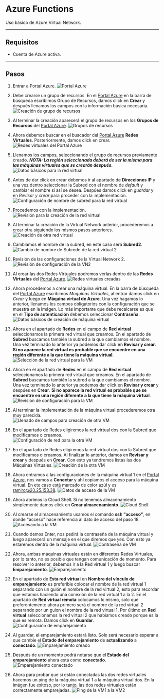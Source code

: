 # Azure Functions

Uso básico de Azure Virtual Network.

---

## Requisitos

- Cuenta de Azure activa.

---

## Pasos

1. Entrar a [Portal Azure](https://portal.azure.com).
   ![Portal Azure](imgs/1.png)

2. Debe crearse un grupo de recursos. En el [Portal Azure](https://portal.azure.com) en la barra de búsqueda escribimos Grupo de Recursos, damos click en **Crear** y después llenamos los campos con la información básica necesaria.
   ![Creación de grupo de recursos](imgs/2.png)

3. Al terminar la creación aparecerá el grupo de recursos en los **Grupos de Recursos** del [Portal Azure](https://portal.azure.com).
   ![Grupos de recursos](imgs/3.png)

4. Ahora debemos buscar en el buscador del [Portal Azure](https://portal.azure.com) **Redes Virtuales**. Posteriormente, damos click en crear.
   ![Redes virtuales del Portal Azure](imgs/4.png)

5. Llenamos los campos, seleccionando el grupo de recursos previamente creado.
   **_NOTA: La región seleccionada deberá de ser la misma para las máquinas virtuales que se crearán después_**.
   ![Datos básicos para la red virtual](imgs/5.png)

6. Antes de dar click en crear debemos ir al apartado de **Direcciones IP** y una vez dentro seleccionar la Subred con el nombre de _default_ y cambiar el nombre si así se desea. Despúes damos click en _guardar_ y en _Revisar y crear_ para proceder con la implementación.
   ![Configuración de nombre de subred para la red virtual](imgs/6.png)

7. Procedemos con la implementación.
   ![Revisión para la creación de la red virtual](imgs/7.png)

8. Al terminar la creación de la Virtual Network anterior, procederemos a crear otra siguiendo los mismos pasos anteriores.
   ![Creación de otra red virtual](imgs/8.png)

9. Cambiamos el nombre de la subred, en este caso será **Subred2**.
   ![Cambio de nombre de Subrede de la red virtual 2](imgs/9.png)

10. Revisión de las configuraciones de la Virtual Network 2.
    ![Revisión de configuración de la VN2](imgs/10.png)

11. Al crear las dos Redes Virtuales podremos verlas dentro de las **Redes Virtuales** del [Portal Azure](https://portal.azure.com).
    ![Redes virtuales creadas](imgs/11.png)

12. Ahora procedemos a crear una máquina virtual. En la barra de búsqueda del [Portal Azure](https://portal.azure.com) escribimos _Maquinas Virtuales_, al entrar damos click en _Crear_ y luego en **Máquina virtual de Azure**. Una vez hagamos lo anterior, llenamos los campos obligatorios con la configuración que se muestra en la imágen. Lo más importante que debe recalcarse es que en el **Tipo de autenticación** debemos seleccionar **Contraseña**.  
    ![Datos básicos de creación de máquina virtual](imgs/12.png)

13. Ahora en el apartado de **Redes** en el campo de **Red virtual** seleccionamos la primera red virtual que creamos. En el apartado de **Subred** buscamos también la subred a la que cambiamos el nombre. Una vez terminado lo anterior ya podemos dar click en **Revisar y crear**. **Si no aparece la red virtual es probable que se encuentre en una región diferente a la que tiene la máquina virtual**.  
    ![Selección de la red virtual para la VM](imgs/13.png)

14. Ahora en el apartado de **Redes** en el campo de **Red virtual** seleccionamos la primera red virtual que creamos. En el apartado de **Subred** buscamos también la subred a la que cambiamos el nombre. Una vez terminado lo anterior ya podemos dar click en **Revisar y crear** y despúes en **Crear**. **Si no aparece la red virtual es probable que se encuentre en una región diferente a la que tiene la máquina virtual**.  
    ![Revisión de configuración para la VM](imgs/14.png)

15. Al terminar la implementación de la máquina virtual procederemos otra muy parecida.  
    ![Llenado de campos para creación de otra VM](imgs/15.png)

16. En el apartado de Redes eligiremos la red virtual dos con la Subred que modificamos o creamos.  
    ![Configuración de red para la otra VM](imgs/16.png)

17. En el apartado de Redes eligiremos la red virtual dos con la Subred que modificamos o creamos. Al finalizar lo anterior, damos en **Revisar y crear** y después en **Crear**. Con esto ya tendremos listas las dos Máquinas Virtuales.
    ![Creación de la otra VM](imgs/17.png)

18. Ahora entramos a las configuraciones de la máquina virtual 1 en el [Portal Azure](https://portal.azure.com), nos vamos a **Conectar** y ahí copiamos el acceso para la máquina virtual. En ete caso está marcado de color azúl y es ramiro@20.25.153.38.
    ![Datos de acceso de la VM](imgs/18.png)

19. Ahora abrimos la Cloud Shell. Si no tenemos almacenamiento simplemente damos click en **Crear almacenamiento**.
    ![Cloud Shell](imgs/19.png)

20. Al crearse el almacenamiento usamos el comando **ssh "acceso"**, en donde "acceso" hace referencia al dato de acceso del paso 18.
    ![Accesando a la VM](imgs/20.png)

21. Cuando demos Enter, nos pedirá la contraseña de la máquina virtual y luego aparecerá un mensaje en el que diremos que _yes_. Con esto ya estaremos dentro de la máquina virtual.
    ![Contraseña de VM](imgs/21.png)

22. Ahora, ambas máquinas virtuales están en diferentes Redes Virtuales, por lo tanto, no es posible que tengan comunicación de momento. Para resolver lo anterior, debemos ir a la Red virtual 1 y luego buscar **Emparejamiento**.
    ![Emparejamiento](imgs/23.png)

23. En el apartado de **Esta red virtual** en **Nombre del vínculo de emparejamiento** es preferible colocar el nombre de la red virtual 1 separando con un guión el nombre de la red virtual 2, esto para recordar que estamos haciendo una conexión de la red virtual 1 a la 2.
    En el apartado de **Red virtual remota** colocamos lo mismo, solo que preferentemente ahora primero será el nombre de la red virtual 2 separando por un guion el nombre de la red virtual 1.
    Por último en **Red virtual** seleccionamos la red virtual 2 que habíamos creado porque es la que es remota. Damos click en **Guardar**.
    ![Configuración de emparejamiento](imgs/24.png)

24. Al guardar, el emparejamiento estará listo. Solo será necesario esperar a que cambie el **Estado del emparejamiento** de **actualizando** a **conectado**.
    ![Emparejamiento creado](imgs/25.png)

25. Después de un momento podrá notarse que el **Estado del emparejamiento** ahora está como **conectado**.
    ![Emparejamiento conectado](imgs/26.png)

26. Ahora para probar que si están conectadas las dos redes virtuales hacemos un ping de la máquina virtual 1 a la máquina virtual dos. En la imágen fue exitoso, por lo tanto, las dos redes virtuales están correctamente emparejadas.
    ![Ping de la VM1 a la VM2](imgs/27.png)
